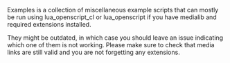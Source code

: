 Examples is a collection of miscellaneous example scripts that can mostly be run using lua_openscript_cl or lua_openscript if you have medialib and required extensions installed.

They might be outdated, in which case you should leave an issue indicating which one of them is not working. Please make sure to check that media links are still valid and you are not forgetting any extensions.